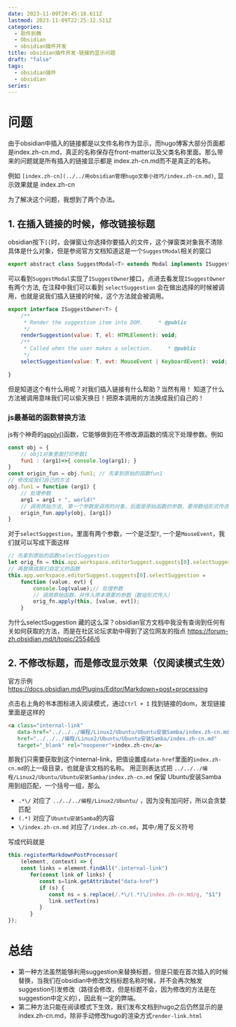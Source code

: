 ```yaml
---
date: 2023-11-09T20:45:18.611Z
lastmod: 2023-11-09T22:25:12.511Z
categories:
  - 软件折腾
  - Obsidian
  - obsidian插件开发
title: obsidian插件开发-链接的显示问题
draft: "false"
tags:
  - obsidian插件
  - obsidian
series: 
---
```


# 问题
由于obsidian中插入的链接都是以文件名称作为显示，而hugo博客大部分页面都是index.zh-cn.md，真正的名称保存在front-matter以及父类名称里面。那么带来的问题就是所有插入的链接显示都是 index.zh-cn.md而不是真正的名称。

例如 `[index.zh-cn](../../用obsidian管理hugo文章小技巧/index.zh-cn.md)`, 显示效果就是 index.zh-cn


为了解决这个问题，我想到了两个办法。
## 1. 在插入链接的时候，修改链接标题
obsidian按下`[[`时，会弹窗让你选择你要插入的文件，这个弹窗类对象我不清除具体是什么对象，但是参阅官方文档知道这是一个`SuggestModal`相关的窗口
```js
export abstract class SuggestModal<T> extends Modal implements ISuggestOwner<T> {
```
可以看到`SuggestModal`实现了`ISuggestOwner`接口，点进去看发现`ISuggestOwner`有两个方法, 在注释中我们可以看到 `selectSuggestion` 会在做出选择的时候被调用，也就是说我们插入链接的时候，这个方法就会被调用。

```js
export interface ISuggestOwner<T> {  
    /**  
     * Render the suggestion item into DOM.     * @public  
     */  
    renderSuggestion(value: T, el: HTMLElement): void;  
    /**  
     * Called when the user makes a selection.     * @public  
     */  
    selectSuggestion(value: T, evt: MouseEvent | KeyboardEvent): void;  
  
}
```
但是知道这个有什么用呢？对我们插入链接有什么帮助？当然有用！
知道了什么方法被调用意味我们可以偷天换日！把原本调用的方法换成我们自己的！

### js最基础的函数替换方法
js有个神奇的[apply()](https://www.w3schools.com/js/js_function_apply.asp)函数，它能够做到在不修改源函数的情况下处理参数。例如
```js
const obj = {  
    // obj1对象里面打印参数1  
    fun1 : (arg1)=>{ console.log(arg1); }  
}  
const origin_fun = obj.fun1; // 先拿到原始的函数fun1  
// 修改成我们自己的方法  
obj.fun1 = function (arg1) {  
    // 处理参数  
    arg1 = arg1 + ", world!"  
    // 调用原始方法, 第一个参数是调用的对象，后面是原始函数的参数，要用数组形式传进去  
    origin_fun.apply(obj, [arg1])  
}
```

对于`selectSuggestion`，里面有两个参数，一个是泛型`T`, 一个是`MouseEvent`，我们就可以写成下面这样
```js
// 先拿到原始的函数selectSuggestion
let orig_fn = this.app.workspace.editorSuggest.suggests[0].selectSuggestion;
// 再替换成我们自定义的函数
this.app.workspace.editorSuggest.suggests[0].selectSuggestion =  
    function (value, evt) {  
		console.log(value);// 处理参数
		// 调用原始函数，并传入原本需要的参数（数组形式传入）
		orig_fn.apply(this, [value, evt]);  
    }
```

为什么selectSuggestion 藏的这么深？obsidian官方文档中我没有查询到任何有关如何获取的方法，而是在社区论坛求助中得到了这位网友的指点 https://forum-zh.obsidian.md/t/topic/25546/6



## 2. 不修改标题，而是修改显示效果（仅阅读模式生效）
官方示例 https://docs.obsidian.md/Plugins/Editor/Markdown+post+processing

点击右上角的书本图标进入阅读模式，通过`Ctrl + I` 找到链接的dom，发现链接里面是这样的
```html
<a class="internal-link" 
   data-href="../../../编程/Linux2/Ubuntu/Ubuntu安装Samba/index.zh-cn.md" 
   href="../../../编程/Linux2/Ubuntu/Ubuntu安装Samba/index.zh-cn.md" 
   target="_blank" rel="noopener">index.zh-cn</a>
```

那我们只需要获取到这个internal-link，把值设置成`data-href`里面的`index.zh-cn.md`的上一级目录，也就是该文档的名称。
用正则表达式把 `../../../编程/Linux2/Ubuntu/Ubuntu安装Samba/index.zh-cn.md` 保留 Ubuntu安装Samba 用到组匹配，一个括号一组，那么


- `.*\/` 对应了 `../../../编程/Linux2/Ubuntu/` ，因为没有加问好，所以会贪婪匹配
- `(.*)` 对应了`Ubuntu安装Samba`的内容
- `\/index.zh-cn.md` 对应了`/index.zh-cn.md`，其中`/`用了反义符号

写成代码就是
```js
this.registerMarkdownPostProcessor(  
    (element, context) => {  
    const links = element.findAll(".internal-link")  
       for(const link of links) {  
          const s=link.getAttribute("data-href")  
          if (s) {  
             const ns = s.replace(/.*\/(.*)\/index.zh-cn.md/g, "$1")  
             link.setText(ns)  
          }  
       }  
});
```

# 总结
- 第一种方法虽然能够利用suggestion来替换标题，但是只能在首次插入的时候替换，当我们在obsidian中修改文档标题名称时候，并不会再次触发suggestion引发修改（路径会修改，但是标题不会，因为修改的方法是在suggestion中定义的），因此有一定的弊端。
- 第二种方法只能在阅读模式下生效，我们发布文档到hugo之后仍然显示的是index.zh-cn.md，除非手动修改hugo的渲染方式`render-link.html`
